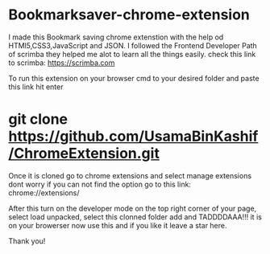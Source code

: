 # Bookmarksaver-chrome-extension

I made this Bookmark saving chrome extenstion with the help od HTMl5,CSS3,JavaScript and JSON. I followed the Frontend Developer Path of scrimba they helped me alot to learn all the things easily. check this link to scrimba: https://scrimba.com

To run this extension on your browser cmd to your desired folder and paste this link hit enter
# git clone https://github.com/UsamaBinKashif/ChromeExtension.git

Once it is cloned go to chrome extensions and select manage extensions
dont worry if you can not find the option go to this link: chrome://extensions/

After this turn on the developer mode on the top right corner of your page, select load unpacked, select this clonned folder add and TADDDDAAA!!! 
it is on your browerser now use this and if you like it leave a star here. 

Thank you!
